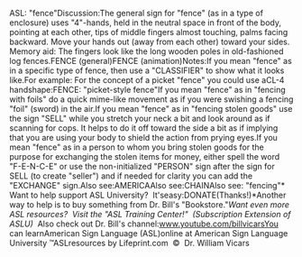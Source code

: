 ASL: "fence"Discussion:The general sign for "fence" (as in a type of enclosure) uses 
			"4"-hands, held in the neutral space in front of the body, pointing 
			at each other, tips of middle fingers almost touching, palms facing 
			backward. Move your hands out (away from each other) toward your 
			sides.  Memory aid: The fingers look like the long wooden poles 
			in old-fashioned log fences.FENCE (general)FENCE (animation)Notes:If you mean "fence" as in a specific type of fence, then use a "CLASSIFIER" 
			to show what it looks like.For example: For the concept of a picket "fence" you could use aCL-4 handshape:FENCE: "picket-style fence"If you mean "fence" as in 
			"fencing with foils" do a quick mime-like movement as if you were 
			swishing a fencing "foil" (sword) in the air.If you mean "fence" as in 
			"fencing stolen goods" use the sign "SELL" while you stretch your 
			neck a bit and look around as if scanning for cops. It helps to do 
			it off toward the side a bit as if implying that you are using your 
			body to shield the action from prying eyes.If you mean "fence" as in 
			a person to whom you bring stolen goods for the purpose for 
			exchanging the stolen items for money, either spell the word 
			"F-E-N-C-E" or use the non-initialized "PERSON" sign after the sign 
			for SELL (to create "seller") and if needed for clarity you can add 
			the "EXCHANGE" sign.Also see:AMERICAAlso see:CHAINAlso see: "fencing"* 
Want to help support ASL University?  It'seasy:DONATE(Thanks!)*Another way to help is to buy something from Dr. Bill's "Bookstore."*Want even more ASL resources?  Visit the "ASL Training Center!"  (Subscription 
Extension of ASLU)*  Also check out Dr. Bill's channel:www.youtube.com/billvicarsYou can learnAmerican Sign Language (ASL)online at American Sign Language University ™ASLresources by Lifeprint.com  ©  Dr. William Vicars